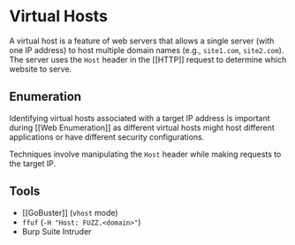# Virtual Hosts

A virtual host is a feature of web servers that allows a single server (with one IP address) to host multiple domain names (e.g., `site1.com`, `site2.com`). The server uses the `Host` header in the [[HTTP]] request to determine which website to serve.

## Enumeration

Identifying virtual hosts associated with a target IP address is important during [[Web Enumeration]] as different virtual hosts might host different applications or have different security configurations.

Techniques involve manipulating the `Host` header while making requests to the target IP.

## Tools

*   [[GoBuster]] (`vhost` mode)
*   `ffuf` (`-H "Host: FUZZ.<domain>"`)
*   Burp Suite Intruder 